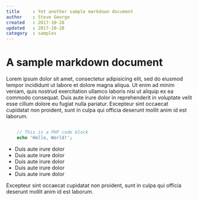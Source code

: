 ```yaml
---
title     : Yet another sample markdown document
author    : Steve George
created   : 2017-10-28
updated   : 2017-10-28
category  : samples
---
```

# A sample markdown document

Lorem ipsum dolor sit amet, consectetur adipisicing elit, sed do eiusmod
tempor incididunt ut labore et dolore magna aliqua. Ut enim ad minim veniam,
quis nostrud exercitation ullamco laboris nisi ut aliquip ex ea commodo
consequat. Duis aute irure dolor in reprehenderit in voluptate velit esse
cillum dolore eu fugiat nulla pariatur. Excepteur sint occaecat cupidatat non
proident, sunt in culpa qui officia deserunt mollit anim id est laborum.
   
```php

	// This is a PHP code block
	echo 'Hello, World!';

```

* Duis aute irure dolor
* Duis aute irure dolor
* Duis aute irure dolor
* Duis aute irure dolor
* Duis aute irure dolor

Excepteur sint occaecat cupidatat non proident, sunt in culpa qui officia deserunt mollit anim id est laborum.
